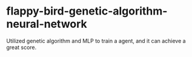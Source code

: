 # flappy-bird-genetic-algorithm-neural-network
Utilized genetic algorithm and MLP to train a agent, and it can achieve a great score.
